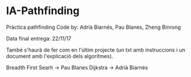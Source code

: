 # IA-Pathfinding
Pràctica pathfinding
Code by: Adrià Biarnés, Pau Blanes, Zheng Binrong

Data final entrega: 22/11/17

També s'haurà de fer com en l'últim projecte (un txt amb instruccions i un document amb l'explicació dels algoritmes).

Breadth First Searh -> Pau Blanes
Dijkstra -> Adrià Biarnés
